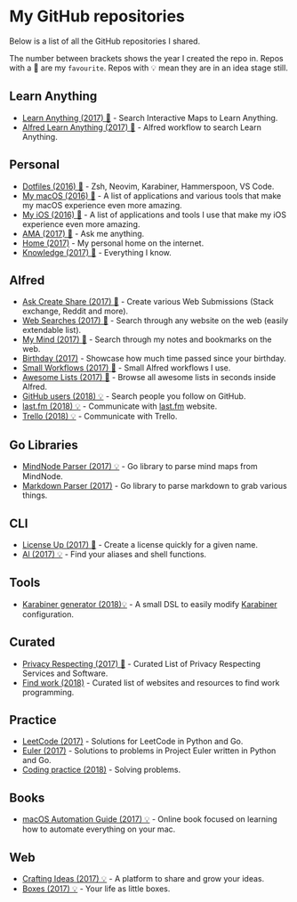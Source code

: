 # My GitHub repositories
Below is a list of all the GitHub repositories I shared.

The number between brackets shows the year I created the repo in. Repos with a 🌟 are my `favourite`. Repos with 💡 mean they are in an idea stage still.

## Learn Anything
- [Learn Anything (2017) 🌟](https://github.com/learn-anything/learn-anything) - Search Interactive Maps to Learn Anything.
- [Alfred Learn Anything (2017) 🌟](https://github.com/nikitavoloboev/alfred-learn-anything) - Alfred workflow to search Learn Anything.

## Personal
- [Dotfiles (2016) 🌟](https://github.com/nikitavoloboev/dotfiles) - Zsh, Neovim, Karabiner, Hammerspoon, VS Code.
- [My macOS (2016) 🌟](https://github.com/nikitavoloboev/my-mac-os) - A list of applications and various tools that make my macOS experience even more amazing.
- [My iOS (2016) 🌟](https://github.com/nikitavoloboev/my-ios) - A list of applications and tools I use that make my iOS experience even more amazing.
- [AMA (2017) 🌟](https://github.com/nikitavoloboev/ama) - Ask me anything.
- [Home (2017)](https://github.com/nikitavoloboev/nikitavoloboev.github.io) - My personal home on the internet.
- [Knowledge (2017) 🌟](https://github.com/nikitavoloboev/my-knowledge) - Everything I know.

## Alfred
- [Ask Create Share (2017) 🌟](https://github.com/nikitavoloboev/alfred-ask-create-share) - Create various Web Submissions (Stack exchange, Reddit and more).
- [Web Searches (2017) 🌟](https://github.com/nikitavoloboev/alfred-web-searches) - Search through any website on the web (easily extendable list).
- [My Mind (2017) 🌟](https://github.com/nikitavoloboev/alfred-my-mind) - Search through my notes and bookmarks on the web.
- [Birthday (2017)](https://github.com/nikitavoloboev/alfred-birthday) - Showcase how much time passed since your birthday.
- [Small Workflows (2017) 🌟](https://github.com/nikitavoloboev/small-workflows) - Small Alfred workflows I use.
- [Awesome Lists (2017) 🌟](https://github.com/nikitavoloboev/alfred-awesome-lists) - Browse all awesome lists in seconds inside Alfred.
- [GitHub users (2018) 💡](https://github.com/nikitavoloboev/alfred-github-users) - Search people you follow on GitHub.
- [last.fm (2018) 💡](https://github.com/nikitavoloboev/alfred-lastfm) - Communicate with [last.fm](https://www.last.fm/home) website.
- [Trello (2018) 💡](https://github.com/nikitavoloboev/alfred-trello) - Communicate with Trello.

## Go Libraries
- [MindNode Parser (2017) 💡](https://github.com/nikitavoloboev/mindnode-parser) - Go library to parse mind maps from MindNode.
- [Markdown Parser (2017)](https://github.com/nikitavoloboev/markdown-parser) - Go library to parse markdown to grab various things.

## CLI
- [License Up (2017) 🌟](https://github.com/nikitavoloboev/license-up) - Create a license quickly for a given name.
- [Al (2017) 💡](https://github.com/nikitavoloboev/al) - Find your aliases and shell functions.

## Tools
- [Karabiner generator (2018)💡](https://github.com/nikitavoloboev/karabiner-generator) - A small DSL to easily modify [Karabiner](https://github.com/tekezo/Karabiner-Elements) configuration.

## Curated
- [Privacy Respecting (2017) 🌟](https://github.com/nikitavoloboev/privacy-respecting) - Curated List of Privacy Respecting Services and Software.
- [Find work (2018)](https://github.com/nikitavoloboev/find-work) - Curated list of websites and resources to find work programming.

## Practice
- [LeetCode (2017)](https://github.com/nikitavoloboev/leetcode) - Solutions for LeetCode in Python and Go.
- [Euler (2017)](https://github.com/nikitavoloboev/euler) - Solutions to problems in Project Euler written in Python and Go.
- [Coding practice (2018)](https://github.com/nikitavoloboev/coding-practice) - Solving problems.

## Books
- [macOS Automation Guide (2017) 💡](https://github.com/nikitavoloboev/macOS-automation-guide) - Online book focused on learning how to automate everything on your mac.

## Web
- [Crafting Ideas (2017) 💡](https://github.com/nikitavoloboev/crafting-ideas) - A platform to share and grow your ideas.
- [Boxes (2017) 💡](https://github.com/nikitavoloboev/boxes) - Your life as little boxes.